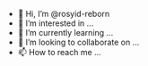 - 👋 Hi, I’m @rosyid-reborn
- 👀 I’m interested in ...
- 🌱 I’m currently learning ...
- 💞️ I’m looking to collaborate on ...
- 📫 How to reach me ...

<!---
rosyid-reborn/rosyid-reborn is a ✨ special ✨ repository because its `README.md` (this file) appears on your GitHub profile.
You can click the Preview link to take a look at your changes.
--->
